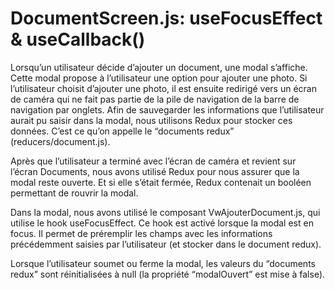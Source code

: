 # DocumentScreen.js: useFocusEffect & useCallback()

Lorsqu’un utilisateur décide d’ajouter un document, une modal s’affiche. Cette modal propose à l’utilisateur une option pour ajouter une photo. Si l’utilisateur choisit d’ajouter une photo, il est ensuite redirigé vers un écran de caméra qui ne fait pas partie de la pile de navigation de la barre de navigation par onglets. Afin de sauvegarder les informations que l’utilisateur aurait pu saisir dans la modal, nous utilisons Redux pour stocker ces données. C’est ce qu’on appelle le “documents redux” (reducers/document.js).

Après que l’utilisateur a terminé avec l’écran de caméra et revient sur l’écran Documents, nous avons utilisé Redux pour nous assurer que la modal reste ouverte. Et si elle s’était fermée, Redux contenait un booléen permettant de rouvrir la modal.

Dans la modal, nous avons utilisé le composant VwAjouterDocument.js, qui utilise le hook useFocusEffect. Ce hook est activé lorsque la modal est en focus. Il permet de préremplir les champs avec les informations précédemment saisies par l’utilisateur (et stocker dans le document redux).

Lorsque l’utilisateur soumet ou ferme la modal, les valeurs du “documents redux” sont réinitialisées à null (la propriété “modalOuvert” est mise à false).
